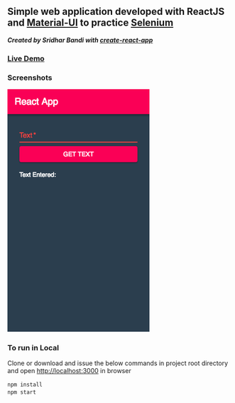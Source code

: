 ## Simple web application developed with ReactJS and [Material-UI](https://material-ui-next.com/) to practice [Selenium](https://www.seleniumhq.org/)

***Created by Sridhar Bandi with [create-react-app](https://github.com/facebook/create-react-app)***

### [Live Demo](https://sridharbandi.github.io/reactapp/) 

### Screenshots
![Image](/images/image.png)

### To run in Local
Clone or download and issue the below commands in project root directory and open [http://localhost:3000](http://localhost:3000) in browser
```javascript
npm install
npm start
```



